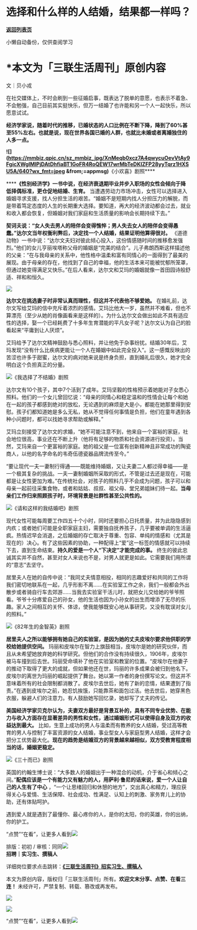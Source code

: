 # 选择和什么样的人结婚，结果都一样吗？

[**返回列表页**](/gzh/三联生活周刊)

小懒自动备份，仅供查阅学习

# ***本文为「三联生活周刊」原创内容**

文｜贝小戎

在社交媒体上，不时会刷到一些征婚启事，既表达了脱单的意愿，也表示不着急、不会勉强，自己目前其实挺快乐，但万一结婚了也许能和另一个人一起快乐，所以愿意试试。

**经济学家说，随着时代的推移，已婚状态的人口比例在不断下降，降到了60%甚至55%左右。也就是说，现在世界各国已婚的人群，也就比未婚或者离婚独住的人多一点。**

**![](https://mmbiz.qpic.cn/sz_mmbiz_jpg/XnMeqb0xcz7A4qwycuOevVtAy9FgicXWgIMlPjDAtDhfiaBT1GoFR4RoQEW17wrMbTeDKlZFP28yyTqrz1HXSU5A/640?wx_fmt=jpeg
&from;=appmsg)**《小欢喜》剧照****

******《性别经济学》一书中说，在经济衰退期毕业并步入职场的女性会倾向于降低择偶标准，更仓促地结婚、生育。**
当遭遇劳动力市场冲击，女性可以选择进入婚姻寻求支援，找人分担生活的艰苦。“婚姻不是短期内找人分担压力的解脱，而是带着笃定态度的人生的长期重大选择。要知道，再大的经济波动都会过去，就业和收入都会恢复，但婚姻对我们家庭和生活质量的影响会长期持续下去。”

**契诃夫说：“女人失去男人的陪伴会变得憔悴；男人失去女人的陪伴会变得愚蠢。”达尔文当年权衡利弊后，决定找一个人结婚，结果证明他算得很对。**
《道德动物》一书中说：“达尔文夫妇对彼此倾心投入，这份情感随时间的推移愈发强烈。”他们的女儿亨丽埃塔称父母的婚姻是“完美的结合”。儿子弗朗西斯这样描述他的父亲：“在与我母亲的关系中，他性格中温柔和富有同情心的一面得到了最美的展现。由于母亲的存在，他找到了自己的幸福，他的生活本来可能被忧郁所笼罩，但通过她变得满足又快乐。”在后人看来，达尔文和艾玛的婚姻就像一首田园诗般舒适、祥和和恒久。

![](https://mmbiz.qpic.cn/sz_mmbiz_jpg/XnMeqb0xcz7A4qwycuOevVtAy9FgicXWgbkagB5B6shOe3icf0ZJibd4njEYmegBic5Wrbem5LaiaQXRvmgf8ANlKuw/640?wx_fmt=jpeg&from;=appmsg)

**达尔文在挑选妻子时非常认真而理性，但这并不代表他不够爱她。**
在婚礼前，达尔文写给艾玛的信中充斥着浓烈的感情。艾玛比他大一岁，虽然并不难看，但也不算漂亮（至少从她的肖像画看来是这样的）。为什么达尔文会做出如此不具有适应性的选择，娶一个已经耗费了十多年生育潜能的平凡女子呢？达尔文认为自己的脸看起来“平庸到让人厌烦”。

艾玛给予了达尔文精神鼓励与悉心照料，并让他免于杂事纷扰。结婚30年后，艾玛发现“没有什么比疾病更能让一个人在婚姻中如此完全投入”。这一感慨反映出的苦涩也许多于甜蜜，达尔文的病对她来说是终身负担，直到婚礼后很久，她才完全明白这个负担真正的分量。

![](https://mmbiz.qpic.cn/sz_mmbiz_jpg/XnMeqb0xcz7A4qwycuOevVtAy9FgicXWgBicsibTCy5fBXb9iaxCjIRXWqaTsvGrmZicHyzolg1udVUnBMh3ysiaiaKkg/640?wx_fmt=jpeg&from;=appmsg)《我选择了不结婚》剧照

达尔文有10个孩子，其中7个活到了成年。艾玛坚毅的性格预示着她能对子女悉心照料。他们的一个女儿曾回忆说：“母亲的同情心和稳定温和的性情会让每个和她在一起的孩子都感到绝对的放松，无论遇到的麻烦是大是小，都能在她那里得到安慰。孩子们都知道她是多么无私，她从不觉得任何事情是负担，他们在童年遇到各种小问题时，都可以找她寻求帮助或解释。”

艾玛立刻接受了达尔文的求婚，“她不可能注意不到，他来自一个富裕的家庭，社会地位很高，事业还在不断上升（他将有足够的物质和社会资源进行投资）。当然，艾玛来自一个更富裕的家庭。她的祖父是一位富有创新精神且非常成功的陶瓷商人，以他的名字命名的韦奇伍德瓷器品牌流传至今。”

“要让现代一夫一妻制行得通——既能维持婚姻，又让夫妻二人都过得幸福——是一个极其复杂的挑战。一夫一妻制婚姻所采取的形式，不管是过去还是现在，可能都是让女性更加为难。”在传统社会，对孩子的照料几乎不会成为问题，孩子可以和母亲一起前往采集食物，或者和姑姑、叔叔、祖父母、堂兄弟姐妹们待一起。**当母亲们工作归来照顾孩子时，环境背景是社群性甚至公共性的。**

![](https://mmbiz.qpic.cn/sz_mmbiz_jpg/XnMeqb0xcz7A4qwycuOevVtAy9FgicXWgp3KtiaFnXUVt2lWBt8ibvrWqouMy3C8iaveW8f1Vic257tIbTGP6A12evg/640?wx_fmt=jpeg&from;=appmsg)《请和这样的我结婚吧》剧照

现代女性可能每周要工作四五十个小时，同时还要担心日托质量，并为此隐隐感到内疚；或者她们可能是全职家庭主妇，需要独自抚养孩子，几乎要被单调的生活逼疯。热情迟早会消退，之后婚姻的存亡取决于尊重、包容、单纯的情感和（尤其是现在的）决心。有了这些因素的协助，一种配得上“爱”这一标签的情感就可以持续下去，直到生命结束。**持久的爱是一个人“下决定”才能完成的事。**
终生的彼此忠诚其实并不自然，甚至对女人来说也不是，对男人就更是如此。它需要我们用所谓的“意志”去坚守。

居里夫人在她的自传中说：“我同丈夫情意相投，相同的志趣爱好和共同的工作将我们密切地联系在一起，几乎形影不离……在实验室工作之余，我们一般都会外出散步或者骑自行车去郊游……当我去实验室干活儿时，就把女儿交给她的爷爷照看。爷爷十分疼爱自己的孙女，他的生活也因为小孙女的出生而增添了无尽的乐趣。家人之间相互的关怀、体谅，使我能够既安心地从事研究，又没有耽误对女儿的照料。”

![](https://mmbiz.qpic.cn/sz_mmbiz_jpg/XnMeqb0xcz7A4qwycuOevVtAy9FgicXWgRWEeZ1ZUjHSz6mo6XL24uaO5LCaZ7sTncM71WI9NyHFq5gmDbP8l9g/640?wx_fmt=jpeg&from;=appmsg)《82年生的金智英》剧照

**居里夫人之所以能够拥有她自己的实验室，是因为她的丈夫皮埃尔要求他供职的学校给她提供空间。**
玛丽和皮埃尔在智力上旗鼓相当，皮埃尔是她的研究伙伴，而且从未希望她放弃她的科学研究。但他们的合作没有持续很久，1906年，皮埃尔被马车撞到后去世。玛丽受命填补了他在实验室和教室的位置。“皮埃尔在他妻子的推动下取得了更大的成就，但如果他还在世，玛丽的许多成果会被归到他名下。皮埃尔的离世为玛丽的崛起提供了舞台。她以第一作者的身份撰写论文。但这并不意味着所有的社会限制都消散了。皮埃尔去世后，她有了新的恋情，结果遭到了指责。”在遇到皮埃尔之前，她忍饥挨饿，只能靠茶和面包过活。他去世后，她穿黑色衣服，躲避人们的注意力。有人鼓励她写回忆录，她却写了丈夫的传记。

**美国经济学家贝克尔认为，夫妻双方最好是背景互补的，具有不同专业优势、在能力与收入方面存在显著差异的男性和女性，通过婚姻形式可以使得自身及双方的收益达到最大。**
比如，生意上成功的男人与温柔而有教养的女人结婚，受过高等教育的男人与控制了丰富资源的女人结婚，事业型女人与家庭型男人结婚，这样才会把分工优势最大化。**现在的趋势是结婚双方的背景越来越相似，双方受教育程度相当的话，婚姻更稳定。**

![](https://mmbiz.qpic.cn/sz_mmbiz_jpg/XnMeqb0xcz7A4qwycuOevVtAy9FgicXWgabicmibay1KOjeFxtSw0pLiasr3GibpJvlhZChEnUkp85ib6zLfVjkUYgFQ/640?wx_fmt=jpeg&from;=appmsg)《三十而已》剧照

英国的约翰生博士说：“大多数人的婚姻出于一种混合的动机，介于省心和倾心之间。”**配偶应该是一个有能力又有魅力的人，用萨利·鲁尼的话来说，爱一个人让自己的人生有了中心**
，“一个让思绪回归和休憩的地方”，交出真心和精力，理应获得关心与爱情、生活保障、社会成功、性满足、认知上的刺激、家务育儿上的协助，还有体贴呵护。

遇到爱人就是遇到了最懂你、最心疼你的人，是你的太阳，你的英雄，你的出纳，你的护工。

“点赞”“在看”，让更多人看到![](https://mmbiz.qpic.cn/mmbiz_gif/c2Sib3Mp7pON9hkSZwdTibRHNZSMPyiapUCHJwlyoZVBC3SfmPmF0VKjkm3NiaToQloHFJ6icyicqZnqgXp6pSQJt5gg/640?wx_fmt=gif&from;=appmsg&wxfrom;=5&wx;_lazy=1&tp;=wxpic)  
  
  
  
  
  
排版：初初 /
审核：同同![](https://mmbiz.qpic.cn/mmbiz_jpg/c2Sib3Mp7pOMXeGGKIf4q09ia7g76bqflrsgfnnTeaJgdZGfX5QjiaNJphTYSbQgicjsOz0gPwEfNCTR3Myicd7QJmw/640?wx_fmt=jpeg&from;=appmsg&wxfrom;=5&wx;_lazy=1&wx;_co=1&tp;=wxpic)  
**招聘｜实习生、撰稿人**  

详细岗位要求点击跳转：[**《三联生活周刊》招实习生、撰稿人**](http://mp.weixin.qq.com/s?__biz=MTc5MTU3NTYyMQ==&mid=2651136871&idx=3&sn=f1c0777fe9d31881e5dfca68ebc2937f&chksm=5907324d6e70bb5b3546dfe1c7b31b5fe05664bebbf36356ba9a1a352e0678444cad62875ad4&scene=21#wechat_redirect)

本文为原创内容，版权归「三联生活周刊」所有。**欢迎文末分享、点赞、在看三连！** 未经许可，严禁复制、转载、篡改或再发布。  

![](https://mmbiz.qpic.cn/sz_mmbiz_png/Gg7Qtoh7Aic9ZTmAdCc80b4nD7xicgPt86k1kgpU51hWCHjV92ryhVW35PLCvLhxLw9XDhXjgeDyZhHSx5EbRcfg/640?wx_fmt=other&wxfrom;=5&wx;_lazy=1&wx;_co=1&retryload;=2&tp;=webp)

  
[![](https://mmbiz.qpic.cn/mmbiz_jpg/c2Sib3Mp7pONuwrdetOsWUZLdDE1J39mLibBBe0vPzCKS1topq8p9JgG9O86KDCNS3SZl7Paa1d80gvHIBg9C0cw/640?wx_fmt=jpeg&from;=appmsg&wxfrom;=13&wx;_lazy=1&wx;_co=1&tp;=wxpic)]()  
  
“点赞”“在看”，让更多人看到![](https://mmbiz.qpic.cn/mmbiz_gif/c2Sib3Mp7pON9hkSZwdTibRHNZSMPyiapUCHJwlyoZVBC3SfmPmF0VKjkm3NiaToQloHFJ6icyicqZnqgXp6pSQJt5gg/640?wx_fmt=gif&from;=appmsg&wxfrom;=13&wx;_lazy=1&tp;=wxpic)  

